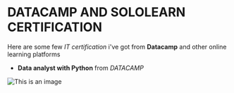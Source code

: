 # DATACAMP AND SOLOLEARN CERTIFICATION

Here are some few *IT certification* i've got from **Datacamp** and other online learning platforms

- **Data analyst with Python** from *DATACAMP*

![This is an image](https://myoctocat.com/assets/images/base-octocat.svg)
